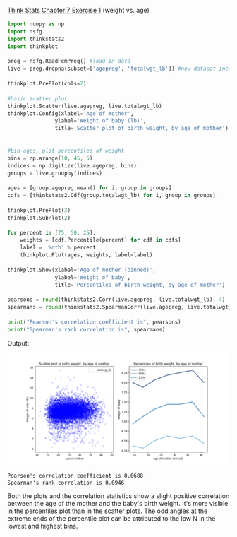 [Think Stats Chapter 7 Exercise 1](http://greenteapress.com/thinkstats2/html/thinkstats2008.html#toc70) (weight vs. age)

```python
import numpy as np
import nsfg
import thinkstats2
import thinkplot

preg = nsfg.ReadFemPreg() #load in data
live = preg.dropna(subset=['agepreg', 'totalwgt_lb']) #new dataset including only live births

thinkplot.PrePlot(cols=2)

#basic scatter plot
thinkplot.Scatter(live.agepreg, live.totalwgt_lb)
thinkplot.Config(xlabel='Age of mother',
               ylabel='Weight of baby (lb)',
               title='Scatter plot of birth weight, by age of mother')


#bin ages, plot percentiles of weight
bins = np.arange(10, 45, 5)
indices = np.digitize(live.agepreg, bins)
groups = live.groupby(indices)

ages = [group.agepreg.mean() for i, group in groups]
cdfs = [thinkstats2.Cdf(group.totalwgt_lb) for i, group in groups]

thinkplot.PrePlot(3)
thinkplot.SubPlot(2)

for percent in [75, 50, 25]:
    weights = [cdf.Percentile(percent) for cdf in cdfs]
    label = '%dth' % percent
    thinkplot.Plot(ages, weights, label=label)
    
thinkplot.Show(xlabel='Age of mother (binned)',
               ylabel='Weight of baby',
               title='Percentiles of birth weight, by age of mother')

pearsons = round(thinkstats2.Corr(live.agepreg, live.totalwgt_lb), 4)
spearmans = round(thinkstats2.SpearmanCorr(live.agepreg, live.totalwgt_lb), 4)

print("Pearson's correlation coefficient is", pearsons)
print("Spearman's rank correlation is", spearmans)
```

Output:

![plot](../img/7-2-plots.png)

```
Pearson's correlation coefficient is 0.0688
Spearman's rank correlation is 0.0946
```

Both the plots and the correlation statistics show a slight positive correlation between the age of the mother and the baby's birth weight. It's more visible in the percentiles plot than in the scatter plots. The odd angles at the extreme ends of the percentile plot can be attributed to the low N in the lowest and highest bins.
